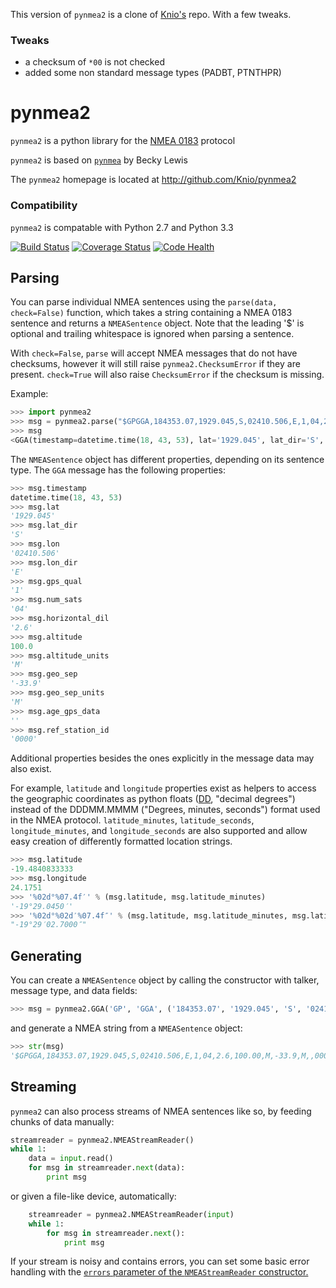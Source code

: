 This version of `pynmea2` is a clone of [Knio's](https://github.com/Knio/pynmea2) repo. With a few tweaks.
### Tweaks
* a checksum of `*00` is not checked
* added some non standard message types (PADBT, PTNTHPR)

pynmea2
=======

`pynmea2` is a python library for the [NMEA 0183](http://en.wikipedia.org/wiki/NMEA_0183) protocol

`pynmea2` is based on [`pynmea`](https://code.google.com/p/pynmea/) by Becky Lewis

The `pynmea2` homepage is located at http://github.com/Knio/pynmea2


### Compatibility

`pynmea2` is compatable with Python 2.7 and Python 3.3

[![Build Status](https://travis-ci.org/Knio/pynmea2.png?branch=master)](https://travis-ci.org/Knio/pynmea2)
[![Coverage Status](https://coveralls.io/repos/Knio/pynmea2/badge.png?branch=master)](https://coveralls.io/r/Knio/pynmea2?branch=master)
[![Code Health](https://landscape.io/github/Knio/pynmea2/master/landscape.svg?style=flat)](https://landscape.io/github/Knio/pynmea2/master)

Parsing
-------

You can parse individual NMEA sentences using the `parse(data, check=False)` function, which takes a string containing a
NMEA 0183 sentence and returns a `NMEASentence` object. Note that the leading '$' is optional and trailing whitespace is ignored when parsing a sentence.

With `check=False`, `parse` will accept NMEA messages that do not have checksums, however it will still raise `pynmea2.ChecksumError` if they are present. `check=True` will also raise `ChecksumError` if the checksum is missing.

Example:

```python
>>> import pynmea2
>>> msg = pynmea2.parse("$GPGGA,184353.07,1929.045,S,02410.506,E,1,04,2.6,100.00,M,-33.9,M,,0000*6D")
>>> msg
<GGA(timestamp=datetime.time(18, 43, 53), lat='1929.045', lat_dir='S', lon='02410.506', lon_dir='E', gps_qual='1', num_sats='04', horizontal_dil='2.6', altitude=100.0, altitude_units='M', geo_sep='-33.9', geo_sep_units='M', age_gps_data='', ref_station_id='0000')>
```

The `NMEASentence` object has different properties, depending on its sentence type.
The `GGA` message has the following properties:

```python
>>> msg.timestamp
datetime.time(18, 43, 53)
>>> msg.lat
'1929.045'
>>> msg.lat_dir
'S'
>>> msg.lon
'02410.506'
>>> msg.lon_dir
'E'
>>> msg.gps_qual
'1'
>>> msg.num_sats
'04'
>>> msg.horizontal_dil
'2.6'
>>> msg.altitude
100.0
>>> msg.altitude_units
'M'
>>> msg.geo_sep
'-33.9'
>>> msg.geo_sep_units
'M'
>>> msg.age_gps_data
''
>>> msg.ref_station_id
'0000'
```

Additional properties besides the ones explicitly in the message data may also exist.

For example, `latitude` and `longitude` properties exist as helpers to access the geographic coordinates as python floats ([DD](http://en.wikipedia.org/wiki/Decimal_degrees), "decimal degrees") instead of the DDDMM.MMMM ("Degrees, minutes, seconds") format used in the NMEA protocol. `latitude_minutes`, `latitude_seconds`, `longitude_minutes`, and `longitude_seconds` are also supported and allow easy creation of differently formatted location strings.

```python
>>> msg.latitude
-19.4840833333
>>> msg.longitude
24.1751
>>> '%02d°%07.4f′' % (msg.latitude, msg.latitude_minutes)
'-19°29.0450′'
>>> '%02d°%02d′%07.4f″' % (msg.latitude, msg.latitude_minutes, msg.latitude_seconds)
"-19°29′02.7000″"
```

Generating
----------

You can create a `NMEASentence` object by calling the constructor with talker, message type, and data fields:

```python
>>> msg = pynmea2.GGA('GP', 'GGA', ('184353.07', '1929.045', 'S', '02410.506', 'E', '1', '04', '2.6', '100.00', 'M', '-33.9', 'M', '', '0000'))
```


and generate a NMEA string from a `NMEASentence` object:

```python
>>> str(msg)
'$GPGGA,184353.07,1929.045,S,02410.506,E,1,04,2.6,100.00,M,-33.9,M,,0000*6D'
```

Streaming
---------

`pynmea2` can also process streams of NMEA sentences like so, by feeding chunks of data
manually:

```python
streamreader = pynmea2.NMEAStreamReader()
while 1:
    data = input.read()
    for msg in streamreader.next(data):
        print msg
```

or given a file-like device, automatically:

```python
    streamreader = pynmea2.NMEAStreamReader(input)
    while 1:
        for msg in streamreader.next():
            print msg
```


If your stream is noisy and contains errors, you can set some basic error handling with the [`errors` parameter of the `NMEAStreamReader` constructor.](pynmea2/stream.py#L12)
